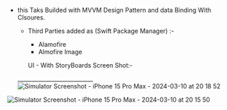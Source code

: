 - this Taks Builded with MVVM Design Pattern and data Binding With Clsoures.

  - Third Parties added as (Swift Package Manager) :-
    - Alamofire
    - Almofire Image
   
    UI - With StoryBoards
Screen Shot:-


  ___________________________![Simulator Screenshot - iPhone 15 Pro Max - 2024-03-10 at 20 18 52](https://github.com/moustafagadallah/Coffe-List/assets/46780647/16c94568-2e47-4de2-885b-b622838a2008)


![Simulator Screenshot - iPhone 15 Pro Max - 2024-03-10 at 20 15 50](https://github.com/moustafagadallah/Coffe-List/assets/46780647/00eef74f-9db8-4579-a320-78848d61377e)
